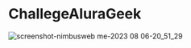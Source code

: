 # ChallegeAluraGeek




![screenshot-nimbusweb me-2023 08 06-20_51_29](https://github.com/MariaBelenTusq/C-Users-belu8-Desktop-ChallegeAluraGeek/assets/113404887/08b9b236-bdd1-4183-8130-9d2a3e0b007d)
